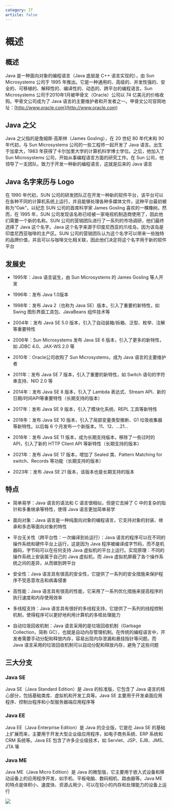 ```yaml
---
category: IT
article: false
---
```


# 概述

## 概述

Java 是一种面向对象的编程语言（Java 底层是 C++ 语言实现的），由 Sun Microsystems 公司于 1995 年推出。它是一种通用的、高级的、并发性强的、安全的、可移植的、解释性的、编译性的、动态的、跨平台的编程语言。Sun Microsystems 公司于2010年1月被甲骨文（Oracle）公司以 74 亿美元的价格收购。甲骨文公司成为了 Java 语言的主要维护者和开发者之一。甲骨文公司官网地址：[http://www.oracle.com](http://www.oracle.com)

## Java 之父

Java 之父指的是詹姆斯·高斯林（James Gosling），在 20 世纪 80 年代末和 90 年代初，与 Sun Microsystems 公司的一些工程师一起开发了 Java 语言。出生于加拿大，1983 年获得了卡尔加里大学的计算机科学博士学位。之后，他加入了 Sun Microsystems 公司，开始从事编程语言方面的研究工作。在 Sun 公司，他领导了一支团队，致力于开发一种新的编程语言，这就是后来的 Java 语言

## Java 名字来历与 Logo

在 1990 年代初，SUN 公司的研发团队正在开发一种新的软件平台，该平台可以在各种不同的计算机系统上运行，并且能够处理各种多媒体文件。这种平台最初被称为“Oak”，以纪念 SUN 公司的首席科学家 James Gosling 喜欢的一棵橡树。然而，在 1995 年，SUN 公司发现该名称已经被一家电视机制造商使用了，因此他们需要一个新的名称。SUN 公司的营销团队进行了一系列的市场调研，他们最终选择了 Java 这个名字。Java 这个名字来源于印度尼西亚的爪哇岛，因为该岛是印度尼西亚咖啡的主产区。SUN 公司的营销团队认为这个名字可以带来一些独特的品牌价值，并且可以与咖啡文化相关联，因此他们决定将这个名字用于新的软件平台

## 发展史

- 1995年：Java 语言诞生，由 Sun Microsystems 的 James Gosling 等人开发

- 1996年：发布 Java 1.0版本

- 1998年：发布 Java 2（也称为 Java SE）版本，引入了重要的新特性，如 Swing 图形界面工具包、JavaBeans 组件技术等

- 2004年：发布 Java SE 5.0 版本，引入了自动装箱/拆箱、泛型、枚举、注解等重要特性

- 2006年：Sun Microsystems 发布 Java SE 6 版本，引入了更多的新特性，如 JDBC 4.0、JAX-WS 2.0 等

- 2010年：Oracle公司收购了 Sun Microsystems，成为 Java 语言的主要维护者

- 2011年：发布 Java SE 7 版本，引入了重要的新特性，如 Switch 语句的字符串支持、NIO 2.0 等

- 2014年：发布 Java SE 8 版本，引入了 Lambda 表达式、Stream API、新的日期/时间API等重要特性（长期支持的版本）

- 2017年：发布 Java SE 9 版本，引入了模块化系统、REPL 工具等新特性

- 2018年：发布 Java SE 10 版本，引入了局部变量类型推断、G1 垃圾收集器等新特性。以后每 6 个月发布一个新版本。11、12、...21...

- 2018年：发布 Java SE 11 版本，成为长期支持版本，移除了一些过时的 API，引入了新的 HTTP Client API 等新特性（长期支持的版本）

- 2021年：发布 Java SE 17 版本，增加了 Sealed 类、Pattern Matching for switch、Records 等功能（长期支持的版本）

- 2023年：发布 Java SE 21 版本，该版本也是长期支持的版本

## 特点

- 简单易学：Java 语言的语法和 C 语言很相似，但是它去掉了 C 中的复杂的指针和多重继承等特性，使得 Java 语言更加简单易学

- 面向对象：Java 语言是一种纯面向对象的编程语言，它支持对象的封装、继承和多态等面向对象的特性

- 平台无关性（跨平台性：一次编译到处运行）：Java 语言的程序可以在不同的操作系统和硬件平台上运行，这是因为 Java 程序被编译成字节码，而不是机器码，字节码可以在任何支持 Java 虚拟机的平台上运行。实现原理：不同的操作系统上安装属于自己的 Java 虚拟机，而 Java 虚拟机屏蔽了各个操作系统之间的差异，从而做到跨平台

- 安全性：Java 语言具有很高的安全性，它提供了一系列的安全措施来保护程序不受恶意攻击和病毒侵害

- 高性能：Java 语言具有很高的性能，它采用了一系列优化措施来提高程序的执行速度和内存使用效率

- 多线程支持：Java 语言具有很好的多线程支持，它提供了一系列的线程控制机制，使得程序可以更好地利用计算机的多核处理能力

- 自动垃圾回收机制：Java 语言采用的是垃圾回收机制（Garbage Collection，简称 GC），也就是自动内存管理机制。在传统的编程语言中，开发者需要手动分配和释放内存，容易出现内存泄漏和悬挂指针等问题。而 Java 语言采用的垃圾回收机制可以自动分配和释放内存，避免了这些问题

## 三大分支

### Java SE

Java SE（Java Standard Edition）是 Java 的标准版，它包含了 Java 语言的核心部分，包括基础类库、虚拟机和开发工具等。Java SE 主要用于开发桌面应用程序、控制台程序和小型服务器端应用程序等

### Java EE

Java EE（Java Enterprise Edition）是 Java 的企业版，它是在 Java SE 的基础上扩展而来，主要用于开发大型企业级应用程序，如电子商务系统、ERP 系统和 CRM 系统等。Java EE 包含了许多企业级技术，如 Servlet、JSP、EJB、JMS、JTA 等

### Java ME

Java ME（Java Micro Edition）是 Java 的微型版，它主要用于嵌入式设备和移动设备上的应用程序开发，如手机、平板电脑、数码相机、路由器等。Java ME 的特点是体积小、速度快、资源占用少，可以在较小的内存和处理能力的设备上运行

![](https://img.sherry4869.com/blog/it/java/javase/1.png)